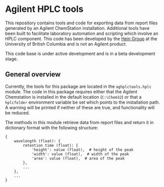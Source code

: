 # Agilent HPLC tools

This repository contains tools and code for exporting data from report files generated by an Agilent ChemStation installation.
Additional tools have been built to facilitate laboratory automation and scripting which involve an HPLC component.
This code has been developed by the [Hein Group](https://groups.chem.ubc.ca/jhein/) at the University of British Columbia 
and is not an Agilent product. 

This code base is under active development and is in a beta development stage. 

## General overview
Currently, the tools for this package are located in the `aghplctools.hplc` module. The code in this package requires 
either that the Agilent Chemstation is installed in the default location (`C:\Chem32`) or that a `hplcfolder` environment 
variable be set which points to the installation path. A warning will be printed if neither of these are true, and 
functionality will be reduced. 

The methods in this module retrieve data from report files and return it in dictionary format with the following 
structure: 

```
{
    wavelength (float): {
        retention time (float): {
            'height': value (float),  # height of the peak
            'width': value (float),  # width of the peak
            'area': value (float),  # area of the peak
        },
        ...
    },
    ...
}
```

